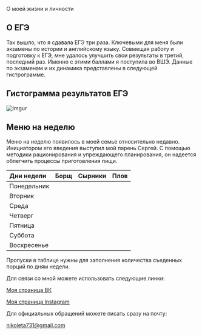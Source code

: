 
О моей жизни и личности


О ЕГЭ
------------------

Так вышло, что я сдавала ЕГЭ три раза. Ключевыми для меня были экзамены по истории и английскому языку. Совмещая работу и подготовку к ЕГЭ, мне удалось улучшить свои результаты в третий, последний раз. Именно с этими баллами я поступила во ВШЭ. Данные по экзаменам и их динамика представлены в следующей гистрограмме. 


Гистограмма результатов ЕГЭ
------------------
![Imgur](https://i.imgur.com/9uSc6Mx.jpg)




Меню на неделю
------------------

Меню на неделю появилось в моей семье относительно недавно. Инициатором его введения выступил мой парень Сергей. С помощью методики рационирования и упреждающего планирования, он надеется облегчить процессы приготовления пищи.  

| Дни недели    | Борщ        | Сырники      | Плов          |
| :-----------  | :---------- | :-----------:| :-----------  |
| Понедельник   |             |              |               |
| Вторник       |             |              |               |
| Среда         |             |              |               |
| Четверг       |             |              |               |
| Пятница       |             |              |               |
| Суббота       |             |              |               |
| Воскресенье   |             |              |               |

Пропуски в таблице нужны для заполнения количества съеденных порций по дням недели. 

Для связи со мной можете использовать следующие линки:

[Моя страница ВК](https://vk.com/chern_nika)

[Моя страница Instagram](http://www.thepictaram.club/instagram/nikolettttttaaa)

Для официальных обращений можете писать сразу на почту:

<nikoleta731@gmail.com>

